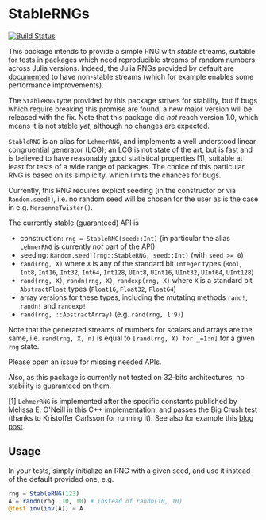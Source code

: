 # StableRNGs

[![Build Status](https://travis-ci.org/JuliaRandom/StableRNGs.jl.svg?branch=master)](https://travis-ci.org/JuliaRandom/StableRNGs.jl)

This package intends to provide a simple RNG with _stable_ streams, suitable
for tests in packages which need reproducible streams of random numbers
across Julia versions. Indeed, the Julia RNGs provided by default are
[documented](https://docs.julialang.org/en/v1.4/stdlib/Random/#Reproducibility-1)
to have non-stable streams (which for example enables some performance
improvements).

The `StableRNG` type provided by this package strives
for stability, but if bugs which require breaking this promise are found,
a new major version will be released with the fix.
Note that this package did _not_ reach version 1.0, which means it is
not stable _yet_, although no changes are expected.

`StableRNG` is an alias for `LehmerRNG`, and implements a well understood
linear congruential generator (LCG); an LCG is not state of the art,
but is fast and is believed to have reasonably good statistical properties [1],
suitable at least for tests of a wide range of packages.
The choice of this particular RNG is based on its simplicity, which limits
the chances for bugs.

Currently, this RNG requires explicit seeding (in the constructor
or via `Random.seed!`), i.e. no random seed will be chosen for the user
as is the case in e.g. `MersenneTwister()`.

The currently stable (guaranteed) API is
* construction: `rng = StableRNG(seed::Int)` (in particular the alias
  `LehmerRNG` is currently _not_ part of the API)
* seeding: `Random.seed!(rng::StableRNG, seed::Int)` (with `seed >= 0`)
* `rand(rng, X)` where `X` is any of the standard bit `Integer` types
  (`Bool`, `Int8`, `Int16`, `Int32`, `Int64`, `Int128`,
  `UInt8`, `UInt16`, `UInt32`, `UInt64`, `UInt128`)
* `rand(rng, X)`, `randn(rng, X)`, `randexp(rng, X)` where `X` is a standard
  bit `AbstractFloat` types (`Float16`, `Float32`, `Float64`)
* array versions for these types, including
  the mutating methods `rand!`, `randn!` and `randexp!`
* `rand(rng, ::AbstractArray)` (e.g. `rand(rng, 1:9)`)

Note that the generated streams of numbers for scalars and arrays are the same,
i.e. `rand(rng, X, n)` is equal to `[rand(rng, X) for _=1:n]` for a given `rng`
state.

Please open an issue for missing needed APIs.

Also, as this package is currently not tested on 32-bits architectures,
no stability is guaranteed on them.

[1] `LehmerRNG` is implemented after the specific constants published by
Melissa E. O'Neill in this
[C++ implementation](https://gist.github.com/imneme/aeae7628565f15fb3fef54be8533e39c),
and passes the Big Crush test (thanks to Kristoffer Carlsson for running it).
See also for example this
[blog post](https://lemire.me/blog/2019/03/19/the-fastest-conventional-random-number-generator-that-can-pass-big-crush/).

## Usage

In your tests, simply initialize an RNG with a given seed, and use
it instead of the default provided one, e.g.

```julia
rng = StableRNG(123)
A = randn(rng, 10, 10) # instead of randn(10, 10)
@test inv(inv(A)) ≈ A
```
